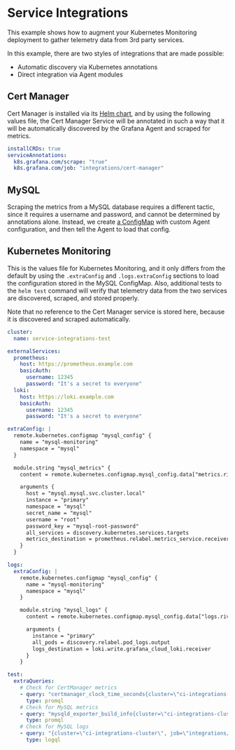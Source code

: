 # Service Integrations

This example shows how to augment your Kubernetes Monitoring deployment to gather telemetry data from 3rd party services.

In this example, there are two styles of integrations that are made possible:
* Automatic discovery via Kubernetes annotations
* Direct integration via Agent modules

## Cert Manager

Cert Manager is installed via its [Helm chart](https://cert-manager.io/docs/installation/helm/), and by using the
following values file, the Cert Manager Service will be annotated in such a way that it will be automatically discovered
by the Grafana Agent and scraped for metrics.

```yaml
installCRDs: true
serviceAnnotations:
  k8s.grafana.com/scrape: "true"
  k8s.grafana.com/job: "integrations/cert-manager"
```

## MySQL

Scraping the metrics from a MySQL database requires a different tactic, since it requires a username and password, and
cannot be determined by annotations alone. Instead, we create [a ConfigMap](./mysql-config.yaml) with custom Agent configuration, and then tell
the Agent to load that config.

## Kubernetes Monitoring

This is the values file for Kubernetes Monitoring, and it only differs from the default by using the `.extraConfig` and
`.logs.extraConfig` sections to load the configuration stored in the MySQL ConfigMap. Also, additional tests to the
`helm test` command will verify that telemetry data from the two services are discovered, scraped, and stored properly.

Note that no reference to the Cert Manager service is stored here, because it is discovered and scraped automatically.

```yaml
cluster:
  name: service-integrations-test

externalServices:
  prometheus:
    host: https://prometheus.example.com
    basicAuth:
      username: 12345
      password: "It's a secret to everyone"
  loki:
    host: https://loki.example.com
    basicAuth:
      username: 12345
      password: "It's a secret to everyone"

extraConfig: |
  remote.kubernetes.configmap "mysql_config" {
    name = "mysql-monitoring"
    namespace = "mysql"
  }

  module.string "mysql_metrics" {
    content = remote.kubernetes.configmap.mysql_config.data["metrics.river"]

    arguments {
      host = "mysql.mysql.svc.cluster.local"
      instance = "primary"
      namespace = "mysql"
      secret_name = "mysql"
      username = "root"
      password_key = "mysql-root-password"
      all_services = discovery.kubernetes.services.targets
      metrics_destination = prometheus.relabel.metrics_service.receiver
    }
  }

logs:
  extraConfig: |
    remote.kubernetes.configmap "mysql_config" {
      name = "mysql-monitoring"
      namespace = "mysql"
    }

    module.string "mysql_logs" {
      content = remote.kubernetes.configmap.mysql_config.data["logs.river"]

      arguments {
        instance = "primary"
        all_pods = discovery.relabel.pod_logs.output
        logs_destination = loki.write.grafana_cloud_loki.receiver
      }
    }

test:
  extraQueries:
    # Check for CertManager metrics
    - query: "certmanager_clock_time_seconds{cluster=\"ci-integrations-cluster\"}"
      type: promql
    # Check for MySQL metrics
    - query: "mysqld_exporter_build_info{cluster=\"ci-integrations-cluster\"}"
      type: promql
    # Check for MySQL logs
    - query: "{cluster=\"ci-integrations-cluster\", job=\"integrations/mysql\"}"
      type: logql
```
